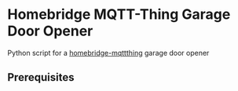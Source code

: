 # Homebridge MQTT-Thing Garage Door Opener
Python script for a [homebridge-mqttthing](https://github.com/arachnetech/homebridge-mqttthing) garage door opener

## Prerequisites
